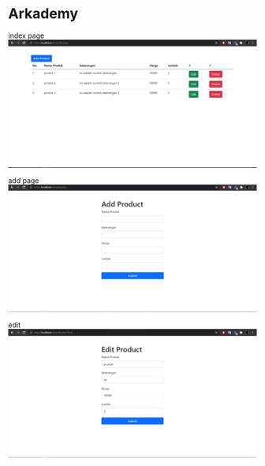 # Arkademy

index page
![Alt text](/index.PNG?raw=true "index")

add page
![Alt text](/add.PNG?raw=true "add")

edit
![Alt text](/edit.PNG?raw=true "edit")
